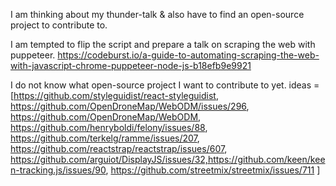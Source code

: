 I am thinking about my thunder-talk & also have to find an open-source project to contribute to.

I am tempted to flip the script and prepare a talk on scraping the web with puppeteer.
https://codeburst.io/a-guide-to-automating-scraping-the-web-with-javascript-chrome-puppeteer-node-js-b18efb9e9921

 
I do not know what open-source project I want to contribute to yet. 
ideas = [https://github.com/styleguidist/react-styleguidist,  https://github.com/OpenDroneMap/WebODM/issues/296,
https://github.com/OpenDroneMap/WebODM,
https://github.com/henryboldi/felony/issues/88,
https://github.com/terkelg/ramme/issues/207,
https://github.com/reactstrap/reactstrap/issues/607,
https://github.com/arguiot/DisplayJS/issues/32,https://github.com/keen/keen-tracking.js/issues/90,
https://github.com/streetmix/streetmix/issues/711
]